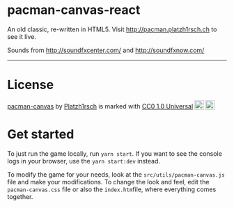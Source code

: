 # pacman-canvas-react

An old classic, re-written in HTML5.
Visit http://pacman.platzh1rsch.ch to see it live.

Sounds from
http://soundfxcenter.com/ and http://soundfxnow.com/

---

# License

<p xmlns:cc="http://creativecommons.org/ns#" xmlns:dct="http://purl.org/dc/terms/"><a property="dct:title" rel="cc:attributionURL" href="https://github.com/platzhersh/pacman-canvas">pacman-canvas</a> by <a rel="cc:attributionURL dct:creator" property="cc:attributionName" href="https://github.com/platzhersh">Platzh1rsch</a> is marked with <a href="LICENSE.md" target="_blank" rel="license noopener noreferrer" style="display:inline-block;">CC0 1.0 Universal<img style="height:22px!important;margin-left:3px;vertical-align:text-bottom;" src="https://mirrors.creativecommons.org/presskit/icons/cc.svg?ref=chooser-v1"><img style="height:22px!important;margin-left:3px;vertical-align:text-bottom;" src="https://mirrors.creativecommons.org/presskit/icons/zero.svg?ref=chooser-v1"></a></p>

# Get started

To just run the game locally, run `yarn start`.
If you want to see the console logs in your browser, use the `yarn start:dev` instead.

To modify the game for your needs, look at the `src/utils/pacman-canvas.js` file and make your modifications.
To change the look and feel, edit the `pacman-canvas.css` file or also the `index.htm`file, where everything comes together.

